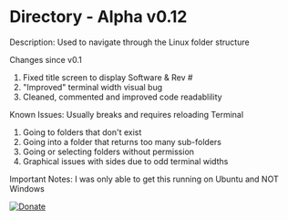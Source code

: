 # Directory - Alpha v0.12
Description:
  Used to navigate through the Linux folder structure

Changes since v0.1
  1. Fixed title screen to display Software & Rev #
  2. "Improved" terminal width visual bug
  3. Cleaned, commented and improved code readablility

Known Issues: Usually breaks and requires reloading Terminal
  1. Going to folders that don't exist
  2. Going into a folder that returns too many sub-folders
  3. Going or selecting folders without permission
  4. Graphical issues with sides due to odd terminal widths

Important Notes:
  I was only able to get this running on Ubuntu and NOT Windows

[![Donate](https://raw.githubusercontent.com/andreostrovsky/donate-with-paypal/925c5a9e397363c6f7a477973fdeed485df5fdd9/dark.svg)](https://www.paypal.com/donate/?business=ES6X8G7BNYAZJ&amount=1&no_recurring=1&item_name=%241+will+buy+a+coffee+pod+%3D+enough+attention+span+to+fix+%2F+program+a+new+feature.&currency_code=USD)
